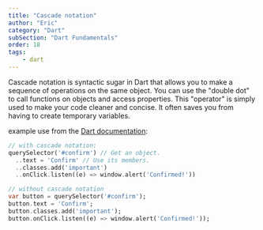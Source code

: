 ```yaml
---
title: "Cascade notation"
author: "Eric"
category: "Dart"
subSection: "Dart Fundamentals"
order: 18
tags:
    - dart
---
```


Cascade notation is syntactic sugar in Dart that allows you to make a sequence of operations on the same object. You can use the "double dot" to call functions on objects and access properties. This "operator" is simply used to make your code cleaner and concise. It often saves you from having to create temporary variables.

example use from the [Dart documentation](https://dart.dev/guides/language/language-tour#cascade-notation-): 
```dart
// with cascade notation:
querySelector('#confirm') // Get an object.
  ..text = 'Confirm' // Use its members.
  ..classes.add('important')
  ..onClick.listen((e) => window.alert('Confirmed!'))

// without cascade notation
var button = querySelector('#confirm');
button.text = 'Confirm';
button.classes.add('important');
button.onClick.listen((e) => window.alert('Confirmed!'));
``` 
